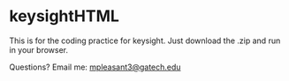 # keysightHTML

This is for the coding practice for keysight.
Just download the .zip and run in your browser.

Questions? Email me: mpleasant3@gatech.edu
